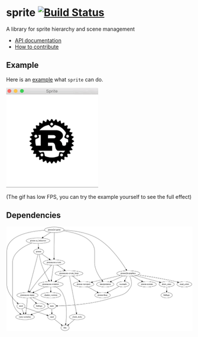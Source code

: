 # sprite [![Build Status](https://travis-ci.org/PistonDevelopers/sprite.svg?branch=master)](https://travis-ci.org/PistonDevelopers/sprite)

A library for sprite hierarchy and scene management

- [API documentation](https://docs.rs/piston2d-sprite/)
- [How to contribute](https://github.com/PistonDevelopers/piston/blob/master/CONTRIBUTING.md)

## Example
Here is an [example](https://github.com/PistonDevelopers/piston-examples/blob/master/src/sprite.rs) what `sprite` can do.

![actions](./demo.gif)

(The gif has low FPS, you can try the example yourself to see the full effect)

## Dependencies

![dependencies](./Cargo.png)

